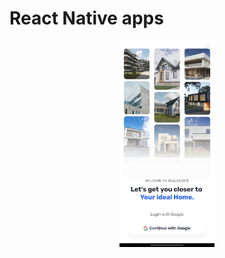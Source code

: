 # React Native apps

<p align="center">
  <a href="./real-estate/" title="Real Estate">
    <img src="./real-estate/assets/1.jpg"alt="Real Estate" height="330px">
  </a>
</p>
